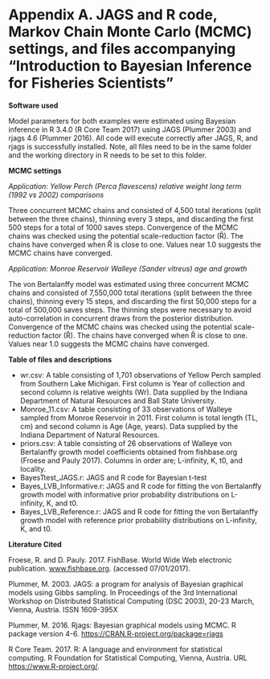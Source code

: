 # Appendix A. JAGS and R code, Markov Chain Monte Carlo (MCMC) settings, and files accompanying “Introduction to Bayesian Inference for Fisheries Scientists”

<b>Software used</b>

Model parameters for both examples were estimated using Bayesian inference in R 3.4.0 (R Core Team 2017) using JAGS (Plummer 2003) and rjags 4.6 (Plummer 2016). All code will execute correctly after JAGS, R, and rjags is successfully installed. Note, all files need to be in the same folder and the working directory in R needs to be set to this folder.

<b>MCMC settings</b>

<i>Application: Yellow Perch (Perca flavescens) relative weight long term (1992 vs 2002) comparisons</i>

Three concurrent MCMC chains and consisted of 4,500 total iterations (split between the three chains), thinning every 3 steps, and discarding the first 500 steps for a total of 1000 saves steps. Convergence of the MCMC chains was checked using the potential scale-reduction factor (Ȓ). The chains have converged when Ȓ is close to one. Values near 1.0 suggests the MCMC chains have converged.

<i>Application: Monroe Reservoir Walleye (Sander vitreus) age and growth</i>

The von Bertalanffy model was estimated using three concurrent MCMC chains and consisted of 7,550,000 total iterations (split between the three chains), thinning every 15 steps, and discarding the first 50,000 steps for a total of 500,000 saves steps. The thinning steps were necessary to avoid auto-correlation in concurrent draws from the posterior distribution. Convergence of the MCMC chains was checked using the potential scale-reduction factor (Ȓ). The chains have converged when Ȓ is close to one. Values near 1.0 suggests the MCMC chains have converged.	

<b>Table of files and descriptions</b>
<ul>
<li>wr.csv: A table consisting of 1,701 observations of Yellow Perch sampled from Southern Lake Michigan. First column is Year of collection and second column is relative weights (Wr). Data supplied by the Indiana Department of Natural Resources and Ball State University.<br></li>
<li>Monroe_11.csv: A table consisting of 33 observations of Walleye sampled from Monroe Reservoir in 2011. First column is total length (TL, cm) and second column is Age (Age, years). Data supplied by the Indiana Department of Natural Resources.<br></li>
<li>priors.csv: A table consisting of 26 observations of Walleye von Bertalanffy growth model coefficients obtained from fishbase.org (Froese and Pauly 2017). Columns in order are; L-infinity, K, t0, and locality.<br></li>
<li>BayesTtest_JAGS.r: JAGS and R code for Bayesian t-test<br></li>
<li>Bayes_LVB_Informative.r:	JAGS and R code for fitting the von Bertalanffy growth model with informative prior probability distributions on L-infinity, K, and t0.<br></li>
<li>Bayes_LVB_Reference.r:	JAGS and R code for fitting the von Bertalanffy growth model with reference prior probability distributions on L-infinity, K, and t0.<br></li>
</ul>
<b>Literature Cited</b>

Froese, R. and D. Pauly. 2017. FishBase. World Wide Web electronic publication. www.fishbase.org. (accessed 07/01/2017).

Plummer, M. 2003. JAGS: a program for analysis of Bayesian graphical models using Gibbs sampling. In Proceedings of the 3rd International Workshop on Distributed Statistical Computing (DSC 2003), 20-23 March, Vienna, Austria. ISSN 1609-395X

Plummer, M. 2016. Rjags: Bayesian graphical models using MCMC. R package version 4-6. https://CRAN.R-project.org/package=rjags

R Core Team. 2017. R: A language and environment for statistical computing. R Foundation for Statistical Computing, Vienna, Austria. URL https://www.R-project.org/.
